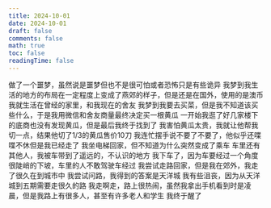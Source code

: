 ```yaml
---
title: 2024-10-01
date: 2024-10-01
draft: false
comments: false
math: true
toc: false
readingTime: false
---
```


做了一个噩梦，虽然说是噩梦但也不是很可怕或者恐怖只是有些诡异
我梦到我生活的地方的布局在一定程度上变成了燕郊的样子，但是还是在国外，使用的是澳币
我就生活在曾经的家里，和我现在的舍友
我梦到我要去买菜，但是我不知道该买些什么，于是我用微信和舍友商量最终决定买一根黄瓜
一开始我逛了好几家楼下的底商也没有发现黄瓜，但是最后我终于找到了
我害怕黄瓜太贵，我就让他帮我切一点，结果他切了1/3的黄瓜售价10刀
我连忙摆手说不要了不要了，他似乎还喋喋不休但是我已经走了
我坐电梯回家，但不知道为什么突然变成了乘车
车里还有其他人，我被车带到了遥远的，不认识的地方
我下车了，因为车要经过一个角度很陡峭的下坡，车里的人不敢驾驶车经过
我尝试走路回家，但是我在郊外，我走了很久在到城市中
我尝试问路，我得到的答案是天洋城
我有些沮丧，因为从天洋城到五期需要走很久的路
我走啊走，路上很热闹，虽然我拿出手机看到时是凌晨，但是我路上有很多人，甚至有许多老人和学生
我终于醒了